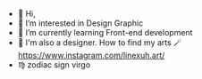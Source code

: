 - 👋 Hi, 
- 👀 I’m interested in Design Graphic
- 🌱 I’m currently learning Front-end development
- 🎨 I'm also a designer. How to find my arts 🪄https://www.instagram.com/linexuh.art/
- ♍ zodiac sign virgo
<!---
AlineXuh/AlineXuh is a ✨ special ✨ repository because its `README.md` (this file) appears on your GitHub profile.
You can click the Preview link to take a look at your changes.
--->
